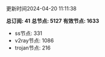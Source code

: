 更新时间2024-04-20 11:11:38

**总订阅: 41**
**总节点: 5127**
**有效节点: 1633**
- ss节点: 331
- v2ray节点: 1086
- trojan节点: 216
